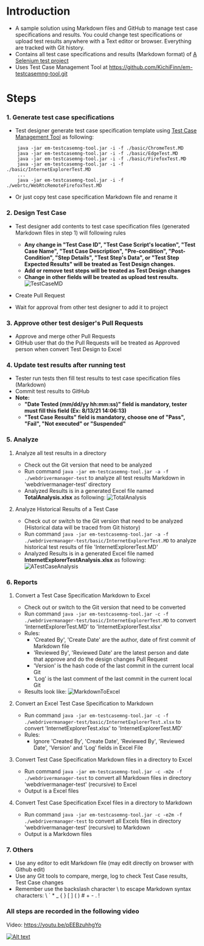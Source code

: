 # Introduction
* A sample solution using Markdown files and GitHub to manage test case specifications and results. You could change test specifications or upload test results anywhere with a Text editor or browser. Everything are tracked with Git history.
* Contains all test case specifications and results (Markdown format) of [A Selenium test project](https://github.com/bonigarcia/webdrivermanager-examples.git)
* Uses Test Case Management Tool at https://github.com/KichiFinn/em-testcasemng-tool.git

# Steps
### 1. Generate test case specifications
* Test designer generate test case specification template using [Test Case Management Tool](https://github.com/KichiFinn/em-testcasemng-tool) as following:
``` 
    java -jar em-testcasemng-tool.jar -i -f ./basic/ChromeTest.MD
    java -jar em-testcasemng-tool.jar -i -f ./basic/EdgeTest.MD
    java -jar em-testcasemng-tool.jar -i -f ./basic/FirefoxTest.MD
    java -jar em-testcasemng-tool.jar -i -f ./basic/InternetExplorerTest.MD
    ...
    java -jar em-testcasemng-tool.jar -i -f ./webrtc/WebRtcRemoteFirefoxTest.MD
```
* Or just copy test case specification Markdown file and rename it
### 2. Design Test Case
* Test designer add contents to test case specification files (generated Markdown files in step 1) will following rules
  *  **Any change in "Test Case ID", "Test Case Script's location", "Test Case Name", "Test Case Description", "Pre-condition", "Post-Condition", "Step Details", "Test Step's Data", or "Test Step Expected Results" will be treated as Test Design changes.**
  * **Add or remove test steps will be treated as Test Design changes**
  * **Change in other fields will be treated as upload test results.**
  ![TestCaseMD](https://user-images.githubusercontent.com/25169430/129434364-4c60123e-9a68-40a6-bde1-d7210eecd3ae.png)

* Create Pull Request
* Wait for approval from other test designer to add it to project
### 3. Approve other test desiger's Pull Requests
* Approve and merge other Pull Requests
* GitHub user that do the Pull Requests will be treated as Approved person when convert Test Design to Excel
### 4. Update test results after running test
* Tester run tests then fill test results to test case specification files (Markdown)
* Commit test results to GitHub
* **Note:**
    * **"Date Tested (mm/dd/yy hh:mm:ss)" field is mandatory, tester must fill this field (Ex: 8/13/21 14:06:13)**
    * **"Test Case Results" field is mandatory, choose one of "Pass", "Fail", "Not executed" or "Suspended"**
### 5. Analyze
1. Analyze all test results in a directory
    * Check out the Git version that need to be analyzed
    * Run command ```java -jar em-testcasemng-tool.jar -a -f ./webdrivermanager-test``` to analyze all test results Markdown in 'webdrivermanager-test' directory
    * Analyzed Results is in a generated Excel file named **TotalAnalysis.xlsx** as following:
    ![TotalAnalysis](https://user-images.githubusercontent.com/25169430/129434378-f0fb0014-2c15-4ec9-aab4-cc25d04a603f.png)

2. Analyze Historical Results of a Test Case
    * Check out or switch to the Git version that need to be analyzed (Historical data will be traced from Git history)
    * Run command ```java -jar em-testcasemng-tool.jar -a -f ./webdrivermanager-test/basic/InternetExplorerTest.MD``` to analyze  historical test results of file 'InternetExplorerTest.MD'
    * Analyzed Results is in a generated Excel file named **InternetExplorerTestAnalysis.xlsx** as following:
    ![ATestCaseAnalysis](https://user-images.githubusercontent.com/25169430/129434398-bf59bb8f-cfe7-4221-ba87-79bca3144c97.png)

### 6. Reports
1. Convert a Test Case Specification Markdown to Excel
    * Check out or switch to the  Git version that need to be converted
    * Run command ```java -jar em-testcasemng-tool.jar -c -f ./webdrivermanager-test/basic/InternetExplorerTest.MD``` to convert 'InternetExplorerTest.MD' to 'InternetExplorerTest.xlsx'
    * Rules: 
        * 'Created By', 'Create Date' are the author, date of first commit of Markdown file
        * 'Reviewed By', 'Reviewed Date' are the latest person and date that approve and do the design changes Pull Request
        * 'Version' is the hash code of the last commit in the current local Git
        * 'Log' is the last comment of  the last commit in the current local Git
    * Results look like:
    ![MarkdownToExcel](https://user-images.githubusercontent.com/25169430/129434408-6ed6c6aa-724f-4479-ac9f-ab1b5ec17771.png)

2. Convert an Excel Test Case Specification to Markdown
    * Run command ```java -jar em-testcasemng-tool.jar -c -f ./webdrivermanager-test/basic/InternetExplorerTest.xlsx``` to convert 'InternetExplorerTest.xlsx' to 'InternetExplorerTest.MD'
    * Rules:
        * Ignore 'Created By', 'Create Date', 'Reviewed By', 'Reviewed Date', 'Version' and 'Log' fields in Excel File
3. Convert Test Case Specification Markdown files in a directory to Excel
    * Run command ```java -jar em-testcasemng-tool.jar -c -m2e -f ./webdrivermanager-test``` to convert all Markdown files in directory 'webdrivermanager-test' (recursive) to Excel
    * Output is a Excel files
4. Convert Test Case Specification Excel files in a directory to Markdown
    * Run command ```java -jar em-testcasemng-tool.jar -c -e2m -f ./webdrivermanager-test``` to convert all Excels files in directory 'webdrivermanager-test' (recursive) to Markdown
    * Output is a Markdown files
### 7. Others
* Use any editor to edit Markdown file (may edit directly on browser with Github edit)
* Use any Git tools to compare, merge, log to check Test Case results, Test Case changes
* Remember use the backslash character \ to escape Markdown syntax characters: \\ \` \* \_ \{ \} \[ \] \( \) \# \+ \- \. \!

### All steps are recorded in the following video
Video: https://youtu.be/pEEBzuhhgYo

[![Alt text](https://img.youtube.com/vi/pEEBzuhhgYo/0.jpg)](https://www.youtube.com/watch?v=pEEBzuhhgYo)
